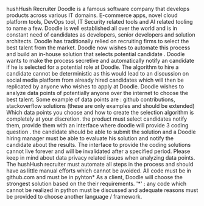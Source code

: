 hushHush Recruiter
Doodle is a famous software company that develops products across various IT domains. E-commerce apps,
novel cloud platform tools, DevOps tool, IT Security related tools and AI related tooling to name a few.
Doodle is well established all over the world and is in constant need of candidates as developers, senior
developers and solution architects. Doodle has traditionally relied on recruiting firms to select the best talent
from the market.
Doodle now wishes to automate this process and build an in-house solution that selects potential candidate .
Doodle wants to make the process secretive and automatically notify an candidate if he is selected for a
potential role at Doodle. The algorithm to hire a candidate cannot be deterministic as this would lead to an
discussion on social media platform from already hired candidates which will then be replicated by anyone
who wishes to apply at Doodle.
Doodle wishes to analyze data points of potentially anyone over the internet to choose the best talent. Some
example of data points are : github contributions, stackoverflow solutions (these are only examples and
should be extended)
Which data points you choose and how to create the selection algorithm is completely at your discretion. the
product must select candidates notify them, provide them with an interface where doodle will provide 3
coding question . the candidate should be able to submit the solution and a Doodle hiring manager must be
able to evaluate his solution and notify the candidate about the results.
The interface to provide the coding solutions cannot live forever and will be invalidated after a specified
period.
Please keep in mind about data privacy related issues when analyzing data points.
The hushHush recruiter must automate all steps in the process and should have as little manual efforts which
cannot be avoided.
All code must be in github.com and must be in pyhton*
As a client, Doodle will choose the strongest solution based on the their requirements.
'*' : any code which cannot be realized in python must be discussed and adequate reasons must be provided
to choose another language / framework.
